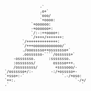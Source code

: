                         -`
                        .o+`
                        `ooo/
                        `+oooo:
                    `+oooooo:
                    -+oooooo+:
                    `/:-:++oooo+:
                    `/++++/+++++++:
                `/++++++++++++++:
                `/+++ooooooooooooo/`
                ./ooosssso++osssssso+`
                .oossssso-````/ossssss+`
            -osssssso.      :ssssssso.
            :osssssss/        osssso+++.
            /ossssssss/        +ssssooo/-
        `/ossssso+/:-        -:/+osssso+-
        `+sso+:-`                 `.-/+oso:
        `++:.                           `-/+/
        .`                                 `